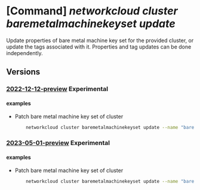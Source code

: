 # [Command] _networkcloud cluster baremetalmachinekeyset update_

Update properties of bare metal machine key set for the provided cluster, or update the tags associated with it. Properties and tag updates can be done independently.

## Versions

### [2022-12-12-preview](/Resources/mgmt-plane/L3N1YnNjcmlwdGlvbnMve30vcmVzb3VyY2Vncm91cHMve30vcHJvdmlkZXJzL21pY3Jvc29mdC5uZXR3b3JrY2xvdWQvY2x1c3RlcnMve30vYmFyZW1ldGFsbWFjaGluZWtleXNldHMve30=/2022-12-12-preview.xml) **Experimental**

<!-- mgmt-plane /subscriptions/{}/resourcegroups/{}/providers/microsoft.networkcloud/clusters/{}/baremetalmachinekeysets/{} 2022-12-12-preview -->

#### examples

- Patch bare metal machine key set of cluster
    ```bash
        networkcloud cluster baremetalmachinekeyset update --name "bareMetalMachineKeySetName" --expiration "2022-12-31T23:59:59.008Z" --jump-hosts-allowed "192.0.2.1" "192.0.2.5"--user-list '[{"description":"UserDesc","azureUserName":"userABC","sshPublicKey":{"keyData":"ssh-rsa AAtsE3njSONzDYRIZv/WLjVuMfrUSByHp+/ojNZfpB3af/YDzwQCZzXnblrv9d3q4c2tWmm/SyFqthaqd0= admin@vm"}}]' --tags key1="myvalue1" key2="myvalue2" --cluster-name "clusterName" --resource-group "resourceGroupName"
    ```

### [2023-05-01-preview](/Resources/mgmt-plane/L3N1YnNjcmlwdGlvbnMve30vcmVzb3VyY2Vncm91cHMve30vcHJvdmlkZXJzL21pY3Jvc29mdC5uZXR3b3JrY2xvdWQvY2x1c3RlcnMve30vYmFyZW1ldGFsbWFjaGluZWtleXNldHMve30=/2023-05-01-preview.xml) **Experimental**

<!-- mgmt-plane /subscriptions/{}/resourcegroups/{}/providers/microsoft.networkcloud/clusters/{}/baremetalmachinekeysets/{} 2023-05-01-preview -->

#### examples

- Patch bare metal machine key set of cluster
    ```bash
        networkcloud cluster baremetalmachinekeyset update --name "bareMetalMachineKeySetName" --expiration "2022-12-31T23:59:59.008Z" --jump-hosts-allowed "192.0.2.1" "192.0.2.5" --user-list "[{description:'User description',azureUserName:userABC,sshPublicKey:{keyData:'ssh-rsa AAtsE3njSONzDYRIZv/WLjVuMfrUSByHp+/ojNZfpB3af/YDzwQCZzXnblrv9d3q4c2tWmm/SyFqthaqd0= admin@vm'}}]" --tags key1="myvalue1" key2="myvalue2" --cluster-name "clusterName" --resource-group "resourceGroupName"
    ```
